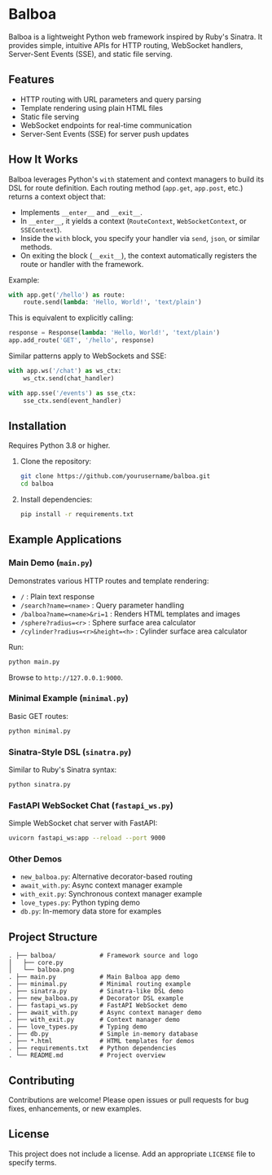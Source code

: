 # Balboa

Balboa is a lightweight Python web framework inspired by Ruby's Sinatra. It provides simple, intuitive APIs for HTTP routing, WebSocket handlers, Server-Sent Events (SSE), and static file serving.

## Features
- HTTP routing with URL parameters and query parsing
- Template rendering using plain HTML files
- Static file serving
- WebSocket endpoints for real-time communication
- Server-Sent Events (SSE) for server push updates

## How It Works

Balboa leverages Python's `with` statement and context managers to build its DSL for route definition. Each routing method (`app.get`, `app.post`, etc.) returns a context object that:

- Implements `__enter__` and `__exit__`.
- In `__enter__`, it yields a context (`RouteContext`, `WebSocketContext`, or `SSEContext`).
- Inside the `with` block, you specify your handler via `send`, `json`, or similar methods.
- On exiting the block (`__exit__`), the context automatically registers the route or handler with the framework.

Example:
```python
with app.get('/hello') as route:
    route.send(lambda: 'Hello, World!', 'text/plain')
```

This is equivalent to explicitly calling:
```python
response = Response(lambda: 'Hello, World!', 'text/plain')
app.add_route('GET', '/hello', response)
```

Similar patterns apply to WebSockets and SSE:
```python
with app.ws('/chat') as ws_ctx:
    ws_ctx.send(chat_handler)

with app.sse('/events') as sse_ctx:
    sse_ctx.send(event_handler)
```

## Installation
Requires Python 3.8 or higher.

1. Clone the repository:
   ```bash
   git clone https://github.com/yourusername/balboa.git
   cd balboa
   ```
2. Install dependencies:
   ```bash
   pip install -r requirements.txt
   ```

## Example Applications

### Main Demo (`main.py`)
Demonstrates various HTTP routes and template rendering:
- `/` : Plain text response
- `/search?name=<name>` : Query parameter handling
- `/balboa?name=<name>&ri=1` : Renders HTML templates and images
- `/sphere?radius=<r>` : Sphere surface area calculator
- `/cylinder?radius=<r>&height=<h>` : Cylinder surface area calculator

Run:
```bash
python main.py
```
Browse to `http://127.0.0.1:9000`.

### Minimal Example (`minimal.py`)
Basic GET routes:
```bash
python minimal.py
```

### Sinatra-Style DSL (`sinatra.py`)
Similar to Ruby's Sinatra syntax:
```bash
python sinatra.py
```

### FastAPI WebSocket Chat (`fastapi_ws.py`)
Simple WebSocket chat server with FastAPI:
```bash
uvicorn fastapi_ws:app --reload --port 9000
```

### Other Demos
- `new_balboa.py`: Alternative decorator-based routing
- `await_with.py`: Async context manager example
- `with_exit.py`: Synchronous context manager example
- `love_types.py`: Python typing demo
- `db.py`: In-memory data store for examples

## Project Structure
```
. ├── balboa/            # Framework source and logo
│   ├── core.py
│   └── balboa.png
. ├── main.py            # Main Balboa app demo
. ├── minimal.py         # Minimal routing example
. ├── sinatra.py         # Sinatra-like DSL demo
. ├── new_balboa.py      # Decorator DSL example
. ├── fastapi_ws.py      # FastAPI WebSocket demo
. ├── await_with.py      # Async context manager demo
. ├── with_exit.py       # Context manager demo
. ├── love_types.py      # Typing demo
. ├── db.py              # Simple in-memory database
. ├── *.html             # HTML templates for demos
. ├── requirements.txt   # Python dependencies
. └── README.md          # Project overview
```

## Contributing
Contributions are welcome! Please open issues or pull requests for bug fixes, enhancements, or new examples.

## License
This project does not include a license. Add an appropriate `LICENSE` file to specify terms.